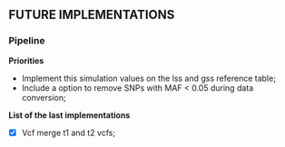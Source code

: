 ## **FUTURE IMPLEMENTATIONS**
### **Pipeline**

**Priorities**
- Implement this simulation values on the lss and gss reference table;
- Include a option to remove SNPs with MAF < 0.05 during data conversion;

**List of the last implementations**
- [X] Vcf merge t1 and t2 vcfs;


